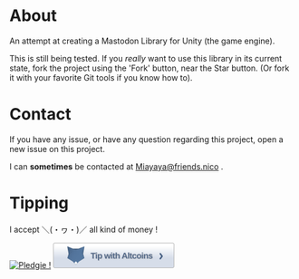 # About

An attempt at creating a Mastodon Library for Unity (the game engine).

This is still being tested. If you *really* want to use this library in
its current state, fork the project using the 'Fork' button, near the
Star button. (Or fork it with your favorite Git tools if you know how
to).

# Contact

If you have any issue, or have any question regarding this project,
open a new issue on this project.

I can **sometimes** be contacted at Miayaya@friends.nico .

# Tipping

I accept ＼(・ヮ・)／ all kind of money !

[![Pledgie !](https://pledgie.com/campaigns/32702.png)](https://pledgie.com/campaigns/32702)
[![Tip with Altcoins](https://raw.githubusercontent.com/Miouyouyou/Shapeshift-Tip-button/9e13666e9d0ecc68982fdfdf3625cd24dd2fb789/Tip-with-altcoin.png)](https://shapeshift.io/shifty.html?destination=16zwQUkG29D49G6C7pzch18HjfJqMXFNrW&output=BTC)
